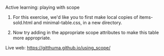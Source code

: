 Active learning: playing with scope

1. For this exercise, we'd like you to first make local copies of items-sold.html and minimal-table.css, in a new directory.

2. Now try adding in the appropriate scope attributes to make this table more appropriate.

Live web: https://gitthuma.github.io/using_scope/
